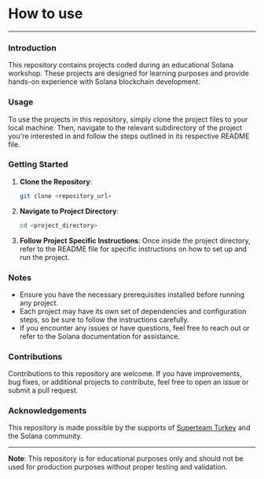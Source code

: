 # How to use

---

### Introduction

This repository contains projects coded during an educational Solana workshop. These projects are designed for learning purposes and provide hands-on experience with Solana blockchain development.

### Usage

To use the projects in this repository, simply clone the project files to your local machine. Then, navigate to the relevant subdirectory of the project you're interested in and follow the steps outlined in its respective README file.

### Getting Started

1. **Clone the Repository**:
    ```bash
    git clone <repository_url>
    ```

2. **Navigate to Project Directory**:
    ```bash
    cd <project_directory>
    ```

3. **Follow Project Specific Instructions**:
    Once inside the project directory, refer to the README file for specific instructions on how to set up and run the project.

### Notes

- Ensure you have the necessary prerequisites installed before running any project.
- Each project may have its own set of dependencies and configuration steps, so be sure to follow the instructions carefully.
- If you encounter any issues or have questions, feel free to reach out or refer to the Solana documentation for assistance.

### Contributions

Contributions to this repository are welcome. If you have improvements, bug fixes, or additional projects to contribute, feel free to open an issue or submit a pull request.


### Acknowledgements

This repository is made possible by the supports of [Superteam Turkey](https://tr.superteam.fun/) and the Solana community.

---
**Note**: This repository is for educational purposes only and should not be used for production purposes without proper testing and validation.
